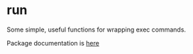 # run

Some simple, useful functions for wrapping exec commands.

Package documentation is [here](https://godoc.org/github.com/jlinoff/go/run)
